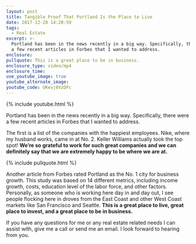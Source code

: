 ```yaml
---
layout: post
title: Tangible Proof That Portland Is the Place to Live
date: 2017-12-20 14:20:59
tags:
  - Real Estate
excerpt: >-
  Portland has been in the news recently in a big way. Specifically, there were
  a few recent articles in Forbes that I wanted to address.
enclosure:
pullquote: This is a great place to be in business.
enclosure_type: video/mp4
enclosure_time:
use_youtube_image: true
youtube_alternate_image:
youtube_code: UKevj8VzDFc
---
```



{% include youtube.html %}

Portland has been in the news recently in a big way. Specifically, there were a few recent articles in Forbes that I wanted to address.

The first is a list of the companies with the happiest employees. Nike, where my husband works, came in at No. 2. Keller Williams actually took the top spot! **We’re so grateful to work for such great companies and we can definitely say that we are extremely happy to be where we are at.**

{% include pullquote.html %}

Another article from Forbes rated Portland as the No. 1 city for business growth. This study was based on 14 different metrics, including income growth, costs, education level of the labor force, and other factors. Personally, as someone who is working here day in and day out, I see people flocking here in droves from the East Coast and other West Coast markets like San Francisco and Seattle. **This is a great place to live, great place to invest, and a great place to be in business.**

If you have any questions for me or any real estate related needs I can assist with, give me a call or send me an email. I look forward to hearing from you.